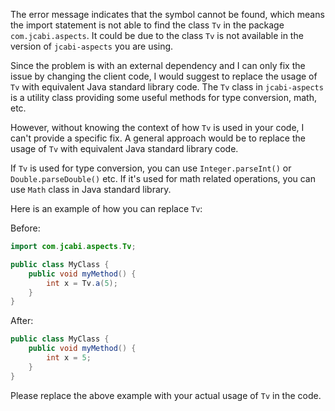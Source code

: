 The error message indicates that the symbol cannot be found, which means the import statement is not able to find the class `Tv` in the package `com.jcabi.aspects`. It could be due to the class `Tv` is not available in the version of `jcabi-aspects` you are using. 

Since the problem is with an external dependency and I can only fix the issue by changing the client code, I would suggest to replace the usage of `Tv` with equivalent Java standard library code. The `Tv` class in `jcabi-aspects` is a utility class providing some useful methods for type conversion, math, etc.

However, without knowing the context of how `Tv` is used in your code, I can't provide a specific fix. A general approach would be to replace the usage of `Tv` with equivalent Java standard library code.

If `Tv` is used for type conversion, you can use `Integer.parseInt()` or `Double.parseDouble()` etc. If it's used for math related operations, you can use `Math` class in Java standard library.

Here is an example of how you can replace `Tv`:

Before:
```java
import com.jcabi.aspects.Tv;

public class MyClass {
    public void myMethod() {
        int x = Tv.a(5);
    }
}
```

After:
```java
public class MyClass {
    public void myMethod() {
        int x = 5;
    }
}
```

Please replace the above example with your actual usage of `Tv` in the code.